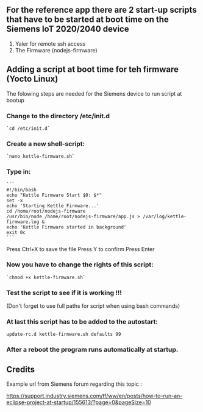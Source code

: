 ## For the reference app there are 2 start-up scripts that have to be started at boot time on the Siemens IoT 2020/2040 device

1. Yaler for remote ssh access
2. The Firmware (nodejs-firmware)

## Adding a script at boot time for teh firmware (Yocto Linux)

The folowing steps are needed for the Siemens device to run script at bootup

### Change to the directory /etc/init.d

    `cd /etc/init.d`


### Create a new shell-script:

    `nano kettle-firmware.sh`

### Type in:

    ```
    #!/bin/bash
    echo "Kettle Firmware Start $0: $*"
    set -x
    echo 'Starting Kettle Firmware...'
    cd /home/root/nodejs-firmware
    /usr/bin/node /home/root/nodejs-firmware/app.js > /var/log/kettle-firmware.log &
    echo 'Kettle Firmware started in background'
    exit 0c
    ```

Press Ctrl+X to save the file
Press Y to confirm
Press Enter

### Now you have to change the rights of this script:

    `chmod +x kettle-firmware.sh`

### Test the script to see if it is working !!!

(Don't forget to use full paths for script when using bash commands)

### At last this script has to be added to the autostart:

`update-rc.d kettle-firmware.sh defaults 99`

### After a reboot the program runs automatically at startup.

## Credits

Example url from Siemens forum regarding this topic :

https://support.industry.siemens.com/tf/ww/en/posts/how-to-run-an-eclipse-project-at-startup/155613/?page=0&pageSize=10